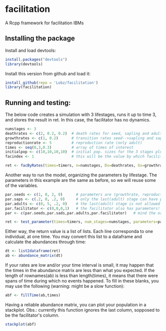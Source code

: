 # facilitation
A Rcpp framework for facilitation IBMs

## Installing the package

Install and load devtools:
```r
install.packages("devtools")
library(devtools)
```
Install this version from github and load it:
```r
install_github(repo = 'Lobz/facilitation')
library(facilitation)
```

## Running and testing:

The below code creates a simulation with 3 lifestages, runs it up to time 3, and stores the result in ret. In this case, the facilitator has no dynamics.
```r
numstages <- 3
deathrates <- c(2, 0.2, 0.2)  # death rates for seed, sapling and adult
growthrates <- c(1, 0.2)      # transition rates seed-->sapling and sapling-->adult
reproductionrate <- 5         # reproduction rate (only adult)
times <- seq(0,3,0.3)         # array of times of interest
initialpop <- c(10,10,10,10)  # initial pop. sizes for the 3 stages plus the facilitator species
facindex <- 1                 # this will be the value by which facilitator decreases seeds' deathrates

ret <- facByRates(times=timers, n=numstages, Ds=deathrates, Gs=growthrates, R=reproductionrate, fac=facindex, init=initialpop)
```

Another way to run the model, organizing the parameters by lifestage. The parameters in this example are the same as before, so we will reuse some of the variables.
```r
par.seeds <- c(1, 0, 2, 0)      # parameters are (growthrate, reproductionrate, deathrate, radius). 
par.saps <- c(.2, 0, .2, 0)     # only the last(adult) stage can have positive reproduction rate 
par.adults <- c(0, 5, .2, 0)    # the last(adult) stage is not allowed to have positive growthrate
par.facilitator <- c(0,0,0,1)   # the facilitator also has parameters! the radius is the radius of facilitating effect
par <- c(par.seeds,par.sads,par.adults,par.facilitator)   # mind the order

ret <- test_parameter(times=timers, num_stages=numstages, parameters=par, f=facindex, init=initialpop)
```

Either way, the return value is a list of lists. Each line corresponda to one individual, at one time.
You may convert this list to a dataframe and calculate the abundances through time:
```r
dt <- list2dataframe(ret)
ab <- abundance_matrix(dt)
```

If your rates are low and/or your time interval is small, it may happen that the times in the abundance matrix are less than what you expected. If the length of rownames(ab) is less than length(times), it means that there were spans of time during which no events happened. To fill in these blanks, you may use the following (warning: might be a slow function):
```r
abf <- fillTime(ab,times)
```

Having a reliable abundance matrix, you can plot your population in a stackplot. Obs.: currently this function ignores the last column, sopposed to be the facilitator's column.
```r
stackplot(abf)
```


